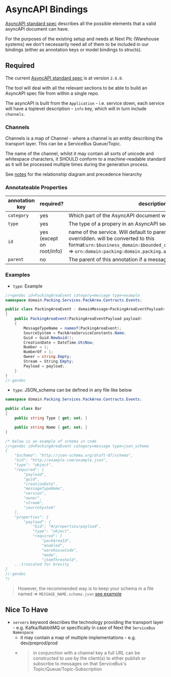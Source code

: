 # AsyncAPI Bindings

[AsyncAPI standard spec](https://www.asyncapi.com/docs/reference/specification/v2.6.0#asyncapi-specification) describes all the possible elements that a valid asyncAPI document can have. 

For the purposes of the existing setup and needs at Next Plc (Warehouse systems) we don't necessarily need all of them to be included in our bindings (either as annotation keys or model bindings to structs). 

## Required

The current [AsyncAPI standard spec](https://www.asyncapi.com/docs/reference/specification/v2.6.0) is at version `2.6.0`.

The tool will deal with all the relevant sections to be able to build an AsyncAPI spec file from within a single repo.

The asyncAPI is built from the `Application` - i.e. service down, each service will have a toplevel description - `info` key, which will in turn include `channels`.

### Channels

Channels is a map of Channel - where a channel is an entity describing the transport layer. This can be a ServiceBus Queue/Topic.

The name of the channel, whilst it may contain all sorts of unicode and whitespace characters, it SHOULD conform to a machine-readable standard as it will be processed multiple times during the generation process.

See [notes](./notes.md) for the relationship diagram and precedence hierarchy

### Annotateable Properties

|annotation key|required?|description|options|examples|
|---|---|---|---|---|
|`category`|yes|Which part of the AsyncAPI document will this snippet relate to|`["root","info","server","channel","operation","subOperation","pubOperation","message"]`||
|`type`|yes|The type of a propery in an AsyncAPI section |`["json_schema","example","description","title","nameId"]`||
|`id`|yes (except on root/info)| name of the service. Will default to parent folder name - unless overridden. will be converted to this format:`urn:$business_domain:$bounded_context_domain:$service_name` => `urn:domain:packing:domain.packing.app`|||
|`parent`|no|The parent of this annotation if a message or operation ||

### Examples

- `type`: Example

```cs
//+gendoc id=PackingAreaEvent category=message type=example
namespace domain.Packing.Services.PackArea.Contracts.Events;

public class PackingAreaEvent : domainMessage<PackingAreaEventPayload>
{
    public PackingAreaEvent(PackingAreaEventPayload payload)
    {
        MessageTypeName = nameof(PackingAreaEvent);
        SourceSystem = PackAreaServiceConstants.Name;
        Guid = Guid.NewGuid();
        CreationDate = DateTime.UtcNow;
        Number = 1;
        NumberOf = 1;
        Owner = string.Empty;
        Stream = String.Empty;
        Payload = payload;
    }
}
//-gendoc
```

- `type`: JSON_schema can be defined in any file like below

```cs
namespace domain.Packing.Services.PackArea.Contracts.Events;

public class Bar
{
    public string Type { get; set; }

    public string Name { get; set; }
}

/* below is an example of schema in code
//+gendoc id=PackingAreaEvent category=message type=json_schema
{
    "$schema": "http://json-schema.org/draft-07/schema",
    "$id": "http://example.com/example.json",
    "type": "object",
    "required": [
        "payload",
        "guid",
        "creationDate",
        "messageTypeName",
        "version",
        "owner",
        "stream",
        "sourceSystem"
    ],
    "properties": {
        "payload": {
            "$id": "#/properties/payload",
            "type": "object",
            "required": [
                "packAreaId",
                "enabled",
                "warehouseCode",
                "mode",
                "itemThreshold",
    ...truncated for brevity
}
//-gendoc
*/

```

> However, the recommended way is to keep your schema in a file named => `MESSAGE_NAME.schema.json` [see example](../src/test/domain.sample/src/schemas/PackingAreaEvent.schema.json)


## Nice To Have

- `servers` keyword describes the technology providing the transport layer - e.g. Kafka/RabbitMQ or specifically in case of Next the `ServiceBus Namespace`
    - it may contain a map of multiple implementations - e.g. dev/preprod/prod 
    - > in conjunction with a channel key a full URL can be constructed to use by the client(s) to either publish or subscribe to messages on that ServiceBus's Topic/Queue/Topic-Subscription
